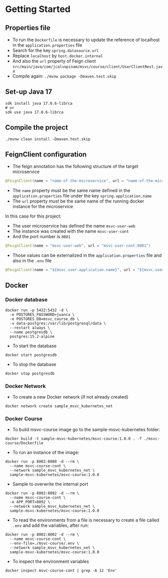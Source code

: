 # Getting Started

## Properties file
- To run the `Dockerfile` is necessary to update the reference of localhost in the `application.properties` file
- Search for the key `spring.datasource.url`
- Replace `localhost` by `host.docker.internal`
- And also the `url` property of Feign client `src/main/java/com/jcalvopinam/msvc/course/client/UserClientRest.java`
- Compile again: `./mvnw package -Dmaven.test.skip `

## Set-up Java 17
```shell
sdk install java 17.0.6-librca 
# or
sdk use java 17.0.6-librca 
```

## Compile the project
```shell
./mvnw clean install -Dmaven.test.skip
```

## FeignClient configuration
- The feign annotation has the following structure of the target microservice
```java
@FeignClient(name = "name-of-the-microservice", url = "name-of-the-microservice-docker-instance")
```
- The `name` property must be the same name defined in the `application.properties` file under the key `spring.application.name`
- The `url` property must be the same name of the running docker instance for the microservice

In this case for this project:
- The user microservice has defined the name `msvc-user-web`
- The instance was created with the name `msvc-user-cont`
- And the port number is `8001`
```java
@FeignClient(name = "msvc-user-web", url = "msvc-user-cont:8001")
```
- Those values can be externalized in the `application.properties` file and also in the `.env` file
```java
@FeignClient(name = "${msvc.user.application.name}", url = "${msvc.user.application.url}")
```

## Docker

### Docker database
```shell
docker run -p 5432:5432 -d \
  -e POSTGRES_PASSWORD=juanca \
  -e POSTGRES_DB=msvc_course_db \
  -v data-postgres:/var/lib/postgresql/data \
  --restart always \
  --name postgresdb \
  postgres:15.2-alpine
```
- To start the database
```shell
docker start postgresdb
```
- To stop the database
```shell
docker stop postgresdb
```

### Docker Network
- To create a new Docker network (if not already created)
```shell
docker network create sample_msvc_kubernetes_net
```

### Docker Course
- To build msvc-course image go to the sample-msvc-kubernetes folder:
```shell
docker build -t sample-msvc-kubernetes/msvc-course:1.0.0 . -f ./msvc-course/Dockerfile
```
- To run an instance of the image:
```shell
docker run -p 8002:8080 -d --rm \
  --name msvc-course-cont \
  --network sample_msvc_kubernetes_net \
  sample-msvc-kubernetes/msvc-course:1.0.0
```
- Sample to overwrite the internal port
```shell
docker run -p 8002:8092 -d --rm \
  --name msvc-course-cont \
  -e APP_PORT=8092 \
  --network sample_msvc_kubernetes_net \
  sample-msvc-kubernetes/msvc-course:1.0.0
```
- To read the environments from a file is necessary to create a file called `.env` and add the variables, after run:
```shell
docker run -p 8002:8002 -d --rm \
  --name msvc-course-cont \
  --env-file=./msvc-course/.env \
  --network sample_msvc_kubernetes_net \
  sample-msvc-kubernetes/msvc-course:1.0.0
```
- To inspect the environment variables
```shell
docker inspect msvc-course-cont | grep -A 12 'Env'  
```
